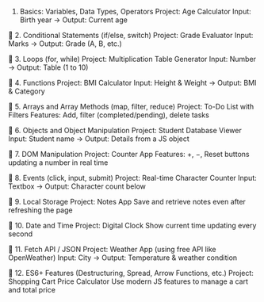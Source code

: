  1. Basics: Variables, Data Types, Operators
Project: Age Calculator
Input: Birth year → Output: Current age

🔹 2. Conditional Statements (if/else, switch)
Project: Grade Evaluator
Input: Marks → Output: Grade (A, B, etc.)

🔹 3. Loops (for, while)
Project: Multiplication Table Generator
Input: Number → Output: Table (1 to 10)

🔹 4. Functions
Project: BMI Calculator
Input: Height & Weight → Output: BMI & Category

🔹 5. Arrays and Array Methods (map, filter, reduce)
Project: To-Do List with Filters
Features: Add, filter (completed/pending), delete tasks

🔹 6. Objects and Object Manipulation
Project: Student Database Viewer
Input: Student name → Output: Details from a JS object

🔹 7. DOM Manipulation
Project: Counter App
Features: +, −, Reset buttons updating a number in real time

🔹 8. Events (click, input, submit)
Project: Real-time Character Counter
Input: Textbox → Output: Character count below

🔹 9. Local Storage
Project: Notes App
Save and retrieve notes even after refreshing the page

🔹 10. Date and Time
Project: Digital Clock
Show current time updating every second

🔹 11. Fetch API / JSON
Project: Weather App (using free API like OpenWeather)
Input: City → Output: Temperature & weather condition

🔹 12. ES6+ Features (Destructuring, Spread, Arrow Functions, etc.)
Project: Shopping Cart Price Calculator
Use modern JS features to manage a cart and total price
